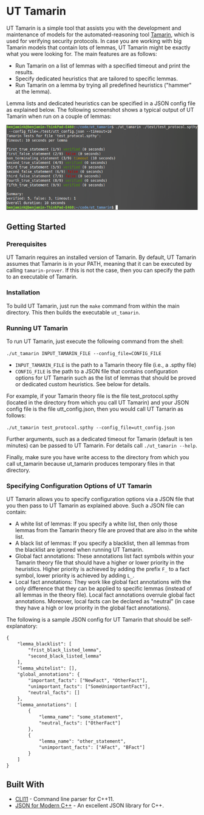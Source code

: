 # UT Tamarin

UT Tamarin is a simple tool that assists you with the development and maintenance of models for the automated-reasoning tool [Tamarin](https://tamarin-prover.github.io), which is used for verifying security protocols. In case you are working with big Tamarin models that contain lots of lemmas, UT Tamarin might be exactly what you were looking for. The main features are as follows:

* Run Tamarin on a list of lemmas with a specified timeout and print the results.
* Specify dedicated heuristics that are tailored to specific lemmas.
* Run Tamarin on a lemma by trying all predefined heuristics ("hammer" at the lemma).

Lemma lists and dedicated heuristics can be specified in a JSON config file as explained below. The following screenshot shows a typical output of UT Tamarin when run on a couple of lemmas:

![UT Tamarin Output](images/screenshot_utt.png)

## Getting Started

### Prerequisites

UT Tamarin requires an installed version of Tamarin. By default, UT Tamarin assumes that Tamarin is in your PATH, meaning that it can be executed by calling `tamarin-prover`. If this is not the case, then you can specify the path to an executable of Tamarin.

### Installation

To build UT Tamarin, just run the `make` command from within the main directory. This then builds the executable `ut_tamarin`.

### Running UT Tamarin

To run UT Tamarin, just execute the following command from the shell: 

`./ut_tamarin INPUT_TAMARIN_FILE --config_file=CONFIG_FILE`

* `INPUT_TAMARIN_FILE` is the path to a Tamarin theory file (i.e., a .spthy file)
* `CONFIG_FILE` is the path to a JSON file that contains configuration options for UT Tamarin such as the list of lemmas that should be proved or dedicated custom heuristics. See below for details.

For example, if your Tamarin theory file is the file test_protocol.spthy (located in the directory from which you call UT Tamarin) and your JSON config file is the file utt_config.json, then you would call UT Tamarin as follows:

`./ut_tamarin test_protocol.spthy --config_file=utt_config.json`

Further arguments, such as a dedicated timeout for Tamarin (default is ten minutes) can be passed to UT Tamarin. For details call `./ut_tamarin --help`.

Finally, make sure you have write access to the directory from which you call ut_tamarin because ut_tamarin produces temporary files in that directory.

### Specifying Configuration Options of UT Tamarin

UT Tamarin allows you to specify configuration options via a JSON file that you then pass to UT Tamarin as explained above. Such a JSON file can contain:

* A white list of lemmas: If you specify a white list, then only those lemmas from the Tamarin theory file are proved that are also in the white list. 
* A black list of lemmas: If you specify a blacklist, then all lemmas from the blacklist are ignored when running UT Tamarin.
* Global fact annotations: These annotations list fact symbols within your Tamarin theory file that should have a higher or lower priority in the heuristics. Higher priority is achieved by adding the prefix `F_` to a fact symbol, lower priority is achieved by adding `L_`.
* Local fact annotations: They work like global fact annotations with the only difference that they can be applied to specific lemmas (instead of all lemmas in the theory file). Local fact annotations overrule global fact annotations. Moreover, local facts can be declared as "neutral" (in case they have a high or low priority in the global fact annotations).

The following is a sample JSON config for UT Tamarin that should be self-explanatory:

```
{
	"lemma_blacklist": [ 
		"frist_black_listed_lemma",
		"second_black_listed_lemma"
	],
	"lemma_whitelist": [],
	"global_annotations": {
		"important_facts": ["NewFact", "OtherFact"],
		"unimportant_facts": ["SomeUnimportantFact"],
		"neutral_facts": []
	},
	"lemma_annotations": [
		{	
			"lemma_name": "some_statement",
			"neutral_facts": ["OtherFact"]
		},
		{	
			"lemma_name": "other_statement",
			"unimportant_facts": ["AFact", "BFact"]
		}
	]
}
```

## Built With

* [CLI11](https://github.com/CLIUtils/CLI11) - Command line parser for C++11.
* [JSON for Modern C++](https://github.com/nlohmann/json) - An excellent JSON library for C++.
